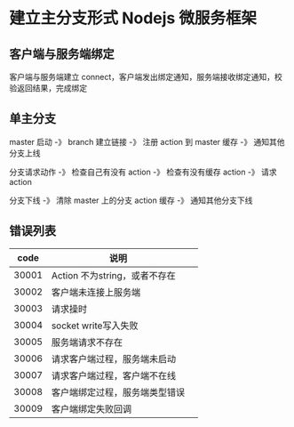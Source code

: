 # 建立主分支形式 Nodejs 微服务框架

## 客户端与服务端绑定

客户端与服务端建立 connect，客户端发出绑定通知，服务端接收绑定通知，校验返回结果，完成绑定

## 单主分支

master 启动 -》 branch 建立链接 -》 注册 action 到 master 缓存 -》 通知其他分支上线

分支请求动作 -》 检查自己有没有 action -》 检查有没有缓存 action -》 请求 action

分支下线 -》 清除 master 上的分支 action 缓存 -》 通知其他分支下线

## 错误列表

| code  | 说明                           |      |
| ----- | ------------------------------ | ---- |
| 30001 | Action 不为string，或者不存在  |      |
| 30002 | 客户端未连接上服务端           |      |
| 30003 | 请求操时                       |      |
| 30004 | socket write写入失败           |      |
| 30005 | 服务端请求不存在               |      |
| 30006 | 请求客户端过程，服务端未启动   |      |
| 30007 | 请求客户端过程，客户端不在线   |      |
| 30008 | 客户端绑定过程，服务端类型错误 |      |
| 30009 | 客户端绑定失败回调             |      |
